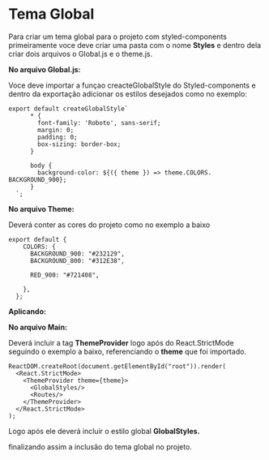 # Tema Global


Para criar um tema global para o projeto com styled-components  primeiramente voce deve criar uma pasta com o nome **Styles** e dentro dela criar dois arquivos o Global.js e o theme.js.

**No arquivo Global.js:** 

Voce deve importar a funçao creacteGlobalStyle do Styled-components e dentro da exportação adicionar os estilos desejados como no exemplo:

    export default createGlobalStyle`
          * {
            font-family: 'Roboto', sans-serif;
            margin: 0;
            padding: 0;
            box-sizing: border-box;
          }

          body {
            background-color: ${({ theme }) => theme.COLORS.  BACKGROUND_900};
          }
      `;

**No arquivo Theme:**

Deverá conter as cores do projeto como no exemplo a baixo

    export default {
        COLORS: {
          BACKGROUND_900: "#232129",
          BACKGROUND_800: "#312E38",

          RED_900: "#721408",

        },
      };

**Aplicando:**
 
**No arquivo Main:**

Deverá incluir a tag **ThemeProvider** logo após do React.StrictMode
seguindo o exemplo a baixo, referenciando o **theme** que foi importado.

    ReactDOM.createRoot(document.getElementById("root")).render(
      <React.StrictMode>
        <ThemeProvider theme={theme}>
          <GlobalStyles/>
          <Routes/>
        </ThemeProvider>
      </React.StrictMode>
    );

Logo após ele deverá incluir o estilo global **GlobalStyles.**

finalizando assim a inclusão do tema global no projeto.